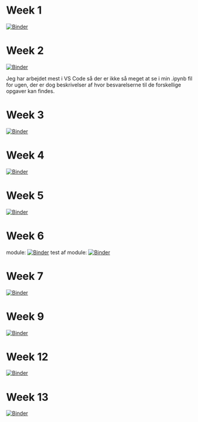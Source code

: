 # Week 1

[![Binder](https://mybinder.org/badge_logo.svg)](https://mybinder.org/v2/gh/Frederiket1912/my_notebooks/master?filepath=Week_1_Exercises.ipynb)

# Week 2

[![Binder](https://mybinder.org/badge_logo.svg)](https://mybinder.org/v2/gh/Frederiket1912/my_notebooks/master?filepath=Week_2_Exercises.ipynb)

Jeg har arbejdet mest i VS Code så der er ikke så meget at se i min .ipynb fil for ugen, der er dog beskrivelser af hvor besvarelserne til de forskellige opgaver kan findes.

# Week 3

[![Binder](https://mybinder.org/badge_logo.svg)](https://mybinder.org/v2/gh/Frederiket1912/my_notebooks/master?filepath=Week_3_Exercises.ipynb)

# Week 4

[![Binder](https://mybinder.org/badge_logo.svg)](https://mybinder.org/v2/gh/Frederiket1912/my_notebooks/master?filepath=Week_4_Exercises.ipynb)

# Week 5

[![Binder](https://mybinder.org/badge_logo.svg)](https://mybinder.org/v2/gh/Frederiket1912/my_notebooks/master?filepath=Week_5_Exercises.ipynb)

# Week 6


module: [![Binder](https://mybinder.org/badge_logo.svg)](https://mybinder.org/v2/gh/Frederiket1912/my_notebooks/master?filepath=Week_6_Exercise.ipynb)
test af module: [![Binder](https://mybinder.org/badge_logo.svg)](https://mybinder.org/v2/gh/Frederiket1912/my_notebooks/master?filepath=Week_6_Exercise_2.ipynb)

# Week 7

[![Binder](https://mybinder.org/badge_logo.svg)](https://mybinder.org/v2/gh/Frederiket1912/my_notebooks/master?filepath=Week_7_Exercise.ipynb)


# Week 9

[![Binder](https://mybinder.org/badge_logo.svg)](https://mybinder.org/v2/gh/Frederiket1912/my_notebooks/master?filepath=Week_9_Exercise.ipynb)

# Week 12

[![Binder](https://mybinder.org/badge_logo.svg)](https://mybinder.org/v2/gh/Frederiket1912/my_notebooks/master?filepath=Week_12_Exercise.ipynb)

# Week 13

[![Binder](https://mybinder.org/badge_logo.svg)](https://mybinder.org/v2/gh/Frederiket1912/my_notebooks/master?filepath=Week_13_Exercise.ipynb)

